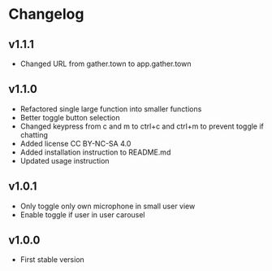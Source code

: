 # Changelog

## v1.1.1

* Changed URL from gather.town to app.gather.town

## v1.1.0

* Refactored single large function into smaller functions
* Better toggle button selection
* Changed keypress from c and m to ctrl+c and ctrl+m to prevent toggle if chatting
* Added license CC BY-NC-SA 4.0
* Added installation instruction to README.md
* Updated usage instruction

## v1.0.1

* Only toggle only own microphone in small user view
* Enable toggle if user in user carousel

## v1.0.0

* First stable version